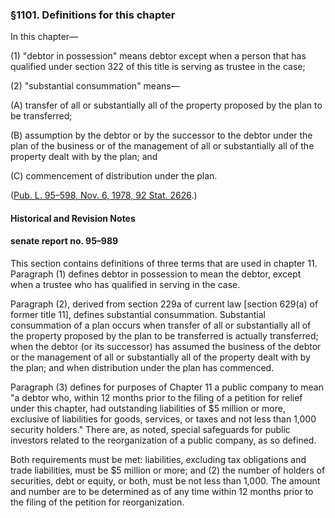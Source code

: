 ### §1101. Definitions for this chapter ###

In this chapter—

[]()

(1) "debtor in possession" means debtor except when a person that has qualified under section 322 of this title is serving as trustee in the case;

[]()

(2) "substantial consummation" means—

[]()

(A) transfer of all or substantially all of the property proposed by the plan to be transferred;

[]()

(B) assumption by the debtor or by the successor to the debtor under the plan of the business or of the management of all or substantially all of the property dealt with by the plan; and

[]()

(C) commencement of distribution under the plan.

([Pub. L. 95–598, Nov. 6, 1978, 92 Stat. 2626](/statviewer.htm?volume=92&page=2626).)

#### Historical and Revision Notes ####

#### senate report no. 95–989 ####

This section contains definitions of three terms that are used in chapter 11. Paragraph (1) defines debtor in possession to mean the debtor, except when a trustee who has qualified in serving in the case.

Paragraph (2), derived from section 229a of current law [section 629(a) of former title 11], defines substantial consummation. Substantial consummation of a plan occurs when transfer of all or substantially all of the property proposed by the plan to be transferred is actually transferred; when the debtor (or its successor) has assumed the business of the debtor or the management of all or substantially all of the property dealt with by the plan; and when distribution under the plan has commenced.

Paragraph (3) defines for purposes of Chapter 11 a public company to mean "a debtor who, within 12 months prior to the filing of a petition for relief under this chapter, had outstanding liabilities of $5 million or more, exclusive of liabilities for goods, services, or taxes and not less than 1,000 security holders." There are, as noted, special safeguards for public investors related to the reorganization of a public company, as so defined.

Both requirements must be met: liabilities, excluding tax obligations and trade liabilities, must be $5 million or more; and (2) the number of holders of securities, debt or equity, or both, must be not less than 1,000. The amount and number are to be determined as of any time within 12 months prior to the filing of the petition for reorganization.